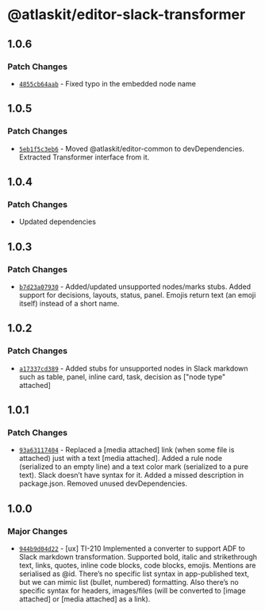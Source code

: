 # @atlaskit/editor-slack-transformer

## 1.0.6

### Patch Changes

- [`4855cb64aab`](https://bitbucket.org/atlassian/atlassian-frontend/commits/4855cb64aab) - Fixed typo in the embedded node name

## 1.0.5

### Patch Changes

- [`5eb1f5c3eb6`](https://bitbucket.org/atlassian/atlassian-frontend/commits/5eb1f5c3eb6) - Moved @atlaskit/editor-common to devDependencies. Extracted Transformer interface from it.

## 1.0.4

### Patch Changes

- Updated dependencies

## 1.0.3

### Patch Changes

- [`b7d23a07930`](https://bitbucket.org/atlassian/atlassian-frontend/commits/b7d23a07930) - Added/updated unsupported nodes/marks stubs. Added support for decisions, layouts, status, panel.
  Emojis return text (an emoji itself) instead of a short name.

## 1.0.2

### Patch Changes

- [`a17337cd389`](https://bitbucket.org/atlassian/atlassian-frontend/commits/a17337cd389) - Added stubs for unsupported nodes in Slack markdown such as table, panel, inline card, task, decision as ["node type" attached]

## 1.0.1

### Patch Changes

- [`93a63117404`](https://bitbucket.org/atlassian/atlassian-frontend/commits/93a63117404) - Replaced a [media attached] link (when some file is attached) just with a text [media attached].
  Added a rule node (serialized to an empty line) and a text color mark (serialized to a pure text). Slack doesn’t have syntax for it.
  Added a missed description in package.json. Removed unused devDependencies.

## 1.0.0

### Major Changes

- [`944b9d04d22`](https://bitbucket.org/atlassian/atlassian-frontend/commits/944b9d04d22) - [ux] TI-210 Implemented a converter to support ADF to Slack markdown transformation.
  Supported bold, italic and strikethrough text, links, quotes, inline code blocks, code blocks, emojis. Mentions are serialised as @id.
  There’s no specific list syntax in app-published text, but we can mimic list (bullet, numbered) formatting. Also there’s no specific syntax for headers, images/files (will be converted to [image attached] or [media attached] as a link).
